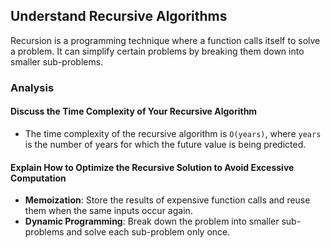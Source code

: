 ## Understand Recursive Algorithms

Recursion is a programming technique where a function calls itself to solve a problem. It can simplify certain problems by breaking them down into smaller sub-problems.

### Analysis

#### Discuss the Time Complexity of Your Recursive Algorithm
- The time complexity of the recursive algorithm is `O(years)`, where `years` is the number of years for which the future value is being predicted.

#### Explain How to Optimize the Recursive Solution to Avoid Excessive Computation
- **Memoization**: Store the results of expensive function calls and reuse them when the same inputs occur again.
- **Dynamic Programming**: Break down the problem into smaller sub-problems and solve each sub-problem only once.
